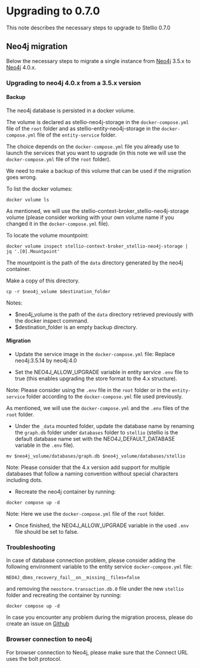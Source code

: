 # Upgrading to 0.7.0

This note describes the necessary steps to upgrade to Stellio 0.7.0

## Neo4j migration

Below the necessary steps to migrate a single instance from [Neo4j](https://neo4j.com/) 3.5.x to [Neo4j](https://neo4j.com/) 4.0.x.

### Upgrading to neo4j 4.0.x from a 3.5.x version

#### Backup

The neo4j database is persisted in a docker volume.

The volume is declared as stellio-neo4j-storage in the `docker-compose.yml` file of the `root` folder and as
stellio-entity-neo4j-storage in the `docker-compose.yml` file of the `entity-service` folder.

The choice depends on the `docker-compose.yml` file you already use to launch the services that you want to upgrade 
(in this note we will use the `docker-compose.yml` file of the `root` folder).

We need to make a backup of this volume that can be used if the migration goes wrong.

To list the docker volumes:

```shell
docker volume ls
```

As mentioned, we will use the stellio-context-broker_stellio-neo4j-storage volume (please consider working with your 
own volume name if you changed it in the `docker-compose.yml` file).

To locate the volume mountpoint:

```shell
docker volume inspect stellio-context-broker_stellio-neo4j-storage | jq '.[0].Mountpoint'
```

The mountpoint is the path of the `data` directory generated by the neo4j container.

Make a copy of this directory.

```shell
cp -r $neo4j_volume $destination_folder
```

Notes:

-   $neo4j_volume is the path of the `data` directory retrieved previously with the docker inspect command.
-   $destination_folder is an empty backup directory.

#### Migration

- Update the service image in the `docker-compose.yml` file: Replace neo4j:3.5.14 by neo4j:4.0

- Set the NEO4J_ALLOW_UPGRADE variable in entity service `.env` file to true 
(this enables upgrading the store format to the 4.x structure).

Note: Please consider using the `.env` file in the `root` folder or in
the `entity-service` folder according to the `docker-compose.yml` file
used previously.

As mentioned, we will use the `docker-compose.yml` and the `.env` files of the `root` folder.

- Under the `_data` mounted folder, update the database name by renaming the `graph.db` folder under `databases` folder to `stellio`
(stellio is the default database name set with the NEO4J_DEFAULT_DATABASE variable in the `.env` file).

```shell
mv $neo4j_volume/databases/graph.db $neo4j_volume/databases/stellio
```

Note: Please consider that the 4.x version add support for multiple
databases that follow a naming convention without special characters
including dots.

- Recreate the neo4j container by running:

```shell
docker compose up -d
```

Note: Here we use the `docker-compose.yml` file of the `root` folder.

- Once finished, the NEO4J_ALLOW_UPGRADE variable in the used `.env` file should be set to false.

### Troubleshooting

In case of database connection problem, please consider adding the following environment variable to the entity service
`docker-compose.yml` file:

```shell
NEO4J_dbms_recovery_fail__on__missing__files=false
```

and removing the `neostore.transaction.db.0` file under the new `stellio` folder and recreating the container by running:

```shell
docker compose up -d
```

In case you encounter any problem during the migration process, please do create an issue on
[Github](https://github.com/stellio-hub/stellio-context-broker/)

### Browser connection to neo4j

For browser connection to Neo4j, please make sure that the Connect URL uses the bolt protocol.
